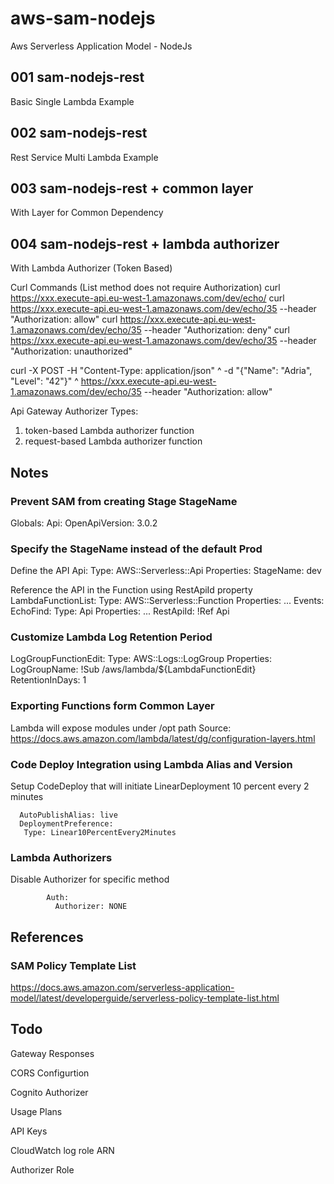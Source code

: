 # aws-sam-nodejs
Aws Serverless Application Model - NodeJs

## 001 sam-nodejs-rest

Basic Single Lambda Example

## 002 sam-nodejs-rest

Rest Service Multi Lambda Example

## 003 sam-nodejs-rest + common layer

With Layer for Common Dependency

## 004 sam-nodejs-rest + lambda authorizer

With Lambda Authorizer (Token Based)

Curl Commands (List method does not require Authorization)
curl https://xxx.execute-api.eu-west-1.amazonaws.com/dev/echo/
curl https://xxx.execute-api.eu-west-1.amazonaws.com/dev/echo/35 --header "Authorization: allow"
curl https://xxx.execute-api.eu-west-1.amazonaws.com/dev/echo/35 --header "Authorization: deny"
curl https://xxx.execute-api.eu-west-1.amazonaws.com/dev/echo/35 --header "Authorization: unauthorized"

curl -X POST -H "Content-Type: application/json" ^
-d "{\"Name\": \"Adria\", \"Level\": \"42\"}" ^
https://xxx.execute-api.eu-west-1.amazonaws.com/dev/echo/35 --header "Authorization: allow"


Api Gateway Authorizer Types:
1. token-based Lambda authorizer function
2. request-based Lambda authorizer function

## Notes

### Prevent SAM from creating Stage StageName
Globals:
  Api:
    OpenApiVersion: 3.0.2

### Specify the StageName instead of the default Prod

Define the API
  Api:
    Type: AWS::Serverless::Api
    Properties:
      StageName: dev

Reference the API in the Function using RestApiId property   
  LambdaFunctionList:
    Type: AWS::Serverless::Function
    Properties:
      ...
      Events:
        EchoFind:
          Type: Api
          Properties:
            ...
            RestApiId: !Ref Api

### Customize Lambda Log Retention Period

  LogGroupFunctionEdit:
    Type: AWS::Logs::LogGroup
    Properties:
      LogGroupName: !Sub /aws/lambda/${LambdaFunctionEdit}
      RetentionInDays: 1


### Exporting Functions form Common Layer

Lambda will expose modules under /opt path
Source: https://docs.aws.amazon.com/lambda/latest/dg/configuration-layers.html

### Code Deploy Integration using Lambda Alias and Version

Setup CodeDeploy that will initiate LinearDeployment 10 percent every 2 minutes

      AutoPublishAlias: live
      DeploymentPreference:
       Type: Linear10PercentEvery2Minutes 

### Lambda Authorizers

Disable Authorizer for specific method

            Auth:
              Authorizer: NONE 


## References

### SAM Policy Template List

https://docs.aws.amazon.com/serverless-application-model/latest/developerguide/serverless-policy-template-list.html

## Todo

Gateway Responses

CORS Configurtion

Cognito Authorizer

Usage Plans

API Keys

CloudWatch log role ARN

Authorizer Role